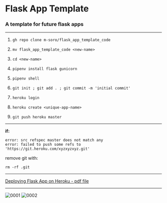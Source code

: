 # Flask App Template 

### A template for future flask apps

---
1. `gh repo clone m-soro/flask_app_template_code`

2. `mv flask_app_template_code <new-name>`

3. `cd <new-name>`

4. `pipenv install flask gunicorn`

5. `pipenv shell`

6. `git init ; git add . ; git commit -m 'initial commit'`

7. `heroku login`

8. `heroku create <unique-app-name> `

9. `git push heroku master`

---

**if:** 
```
error: src refspec master does not match any
error: failed to push some refs to 'https://git.heroku.com/xyzxyzxyz.git'
```

remove git with:

`rm -rf .git`

---

[Deploying Flask App on Heroku - pdf file](https://github.com/m-soro/flask_app_template_code/files/8690169/Deploying.Flask.App.on.Heroku.1.pdf)

---

![0001](https://user-images.githubusercontent.com/63247801/168363699-8f37f8dc-d775-4cf6-bb1e-725129912205.jpg)
![0002](https://user-images.githubusercontent.com/63247801/168363792-c6292fc6-35fa-4d01-b071-4f701b566853.jpg)
